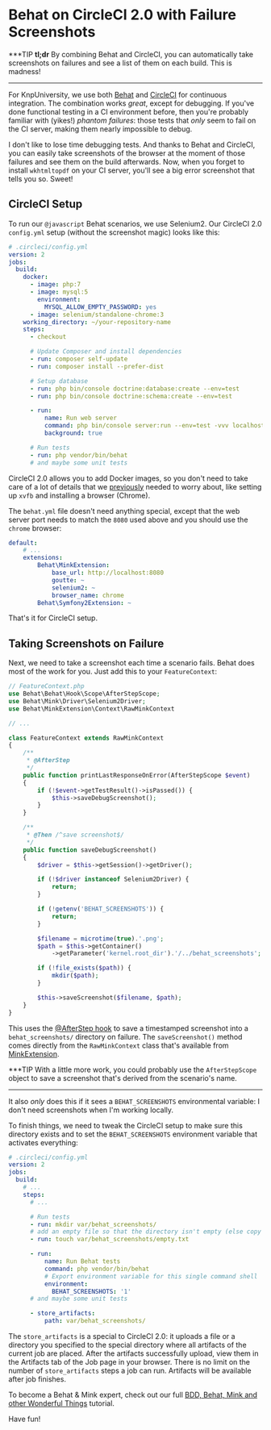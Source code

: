 # Behat on CircleCI 2.0 with Failure Screenshots

***TIP
**tl;dr** By combining Behat and CircleCI, you can automatically take screenshots
on failures and see a list of them on each build. This is madness!
***

For KnpUniversity, we use both [Behat](https://knpuniversity.com/screencast/behat)
and [CircleCI](https://knpuniversity.com/screencast/phpunit/continuous-integration)
for continuous integration. The combination works *great*, except for
debugging. If you've done functional testing in a CI environment before, then
you're probably familiar with (yikes!) *phantom failures*: those tests that *only*
seem to fail on the CI server, making them nearly impossible to debug.

I don't like to lose time debugging tests. And thanks to Behat and CircleCI, you
can easily take screenshots of the browser at the moment of those failures and see
them on the build afterwards. Now, when you forget to install `wkhtmltopdf` on your
CI server, you'll see a big error screenshot that tells you so. Sweet!

## CircleCI Setup

To run our `@javascript` Behat scenarios, we use Selenium2. Our CircleCI 2.0 `config.yml` setup
(without the screenshot magic) looks like this:

```yml
# .circleci/config.yml
version: 2
jobs:
  build:
    docker:
      - image: php:7
      - image: mysql:5
        environment:
          MYSQL_ALLOW_EMPTY_PASSWORD: yes
      - image: selenium/standalone-chrome:3
    working_directory: ~/your-repository-name
    steps:
      - checkout

      # Update Composer and install dependencies
      - run: composer self-update
      - run: composer install --prefer-dist

      # Setup database
      - run: php bin/console doctrine:database:create --env=test
      - run: php bin/console doctrine:schema:create --env=test

      - run:
          name: Run web server
          command: php bin/console server:run --env=test -vvv localhost:8080 > server.log 2>&1:
          background: true

      # Run tests
      - run: php vendor/bin/behat
      # and maybe some unit tests
```

CircleCI 2.0 allows you to add Docker images, so you don't need to take care of a lot of
details that we [previously](https://knpuniversity.com/screencast/question-answer-day/travis-ci)
needed to worry about, like setting up `xvfb` and installing a browser (Chrome).

The `behat.yml` file doesn't need anything special, except that the web server port
needs to match the `8080` used above and you should use the `chrome` browser:

```yml
default:
    # ...
    extensions:
        Behat\MinkExtension:
            base_url: http://localhost:8080
            goutte: ~
            selenium2: ~
            browser_name: chrome
        Behat\Symfony2Extension: ~
```

That's it for CircleCI setup.

## Taking Screenshots on Failure

Next, we need to take a screenshot each time a scenario fails. Behat does most of
the work for you. Just add this to your `FeatureContext`:

```php
// FeatureContext.php
use Behat\Behat\Hook\Scope\AfterStepScope;
use Behat\Mink\Driver\Selenium2Driver;
use Behat\MinkExtension\Context\RawMinkContext

// ...

class FeatureContext extends RawMinkContext
{
    /**
     * @AfterStep
     */
    public function printLastResponseOnError(AfterStepScope $event)
    {
        if (!$event->getTestResult()->isPassed()) {
            $this->saveDebugScreenshot();
        }
    }

    /**
     * @Then /^save screenshot$/
     */
    public function saveDebugScreenshot()
    {
        $driver = $this->getSession()->getDriver();

        if (!$driver instanceof Selenium2Driver) {
            return;
        }

        if (!getenv('BEHAT_SCREENSHOTS')) {
            return;
        }

        $filename = microtime(true).'.png';
        $path = $this->getContainer()
            ->getParameter('kernel.root_dir').'/../behat_screenshots';

        if (!file_exists($path)) {
            mkdir($path);
        }

        $this->saveScreenshot($filename, $path);
    }
}
```

This uses the [@AfterStep hook](https://knpuniversity.com/screencast/behat/behat-hooks-background)
to save a timestamped screenshot into a `behat_screenshots/` directory on failure.
The `saveScreenshot()` method comes directly from the `RawMinkContext` class that's
available from [MinkExtension](http://knpuniversity.com/screencast/behat/behat-loves-mink).

***TIP
With a little more work, you could probably use the `AfterStepScope` object to save
a screenshot that's derived from the scenario's name.
***

It also *only* does this if it sees a `BEHAT_SCREENSHOTS` environmental variable:
I don't need screenshots when I'm working locally.

To finish things, we need to tweak the CircleCI setup to make sure this directory
exists and to set the `BEHAT_SCREENSHOTS` environment variable that activates everything:

```yml
# .circleci/config.yml
version: 2
jobs:
  build:
    # ...
    steps:
      # ...

      # Run tests
      - run: mkdir var/behat_screenshots/
      # add an empty file so that the directory isn't empty (else copy may fail)
      - run: touch var/behat_screenshots/empty.txt

      - run:
          name: Run Behat tests
          command: php vendor/bin/behat
          # Export environment variable for this single command shell
          environment:
            BEHAT_SCREENSHOTS: '1'
      # and maybe some unit tests

      - store_artifacts:
          path: var/behat_screenshots/
```

The `store_artifacts` is a special to CircleCI 2.0: it uploads a file or a directory you specified
to the special directory where all artifacts of the current job are placed. After the artifacts
successfully upload, view them in the Artifacts tab of the Job page in your browser. There is no limit
on the number of `store_artifacts` steps a job can run. Artifacts will be available after job finishes.

To become a Behat & Mink expert, check out our full
[BDD, Behat, Mink and other Wonderful Things](https://knpuniversity.com/screencast/behat)
tutorial.

Have fun!
